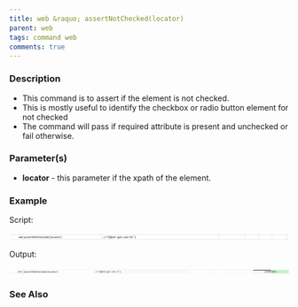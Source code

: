 ```yaml
---
title: web &raquo; assertNotChecked(locator)
parent: web
tags: command web
comments: true
---
```


### Description

*   This command is to assert if the element is not checked.
*   This is mostly useful to identify the checkbox or radio button element for not checked
*   The command will pass if required attribute is present and unchecked or fail otherwise.

### Parameter(s)

- **locator** - this parameter if the xpath of the element.

### Example

Script:

![](image/assertNotChecked_01.png)

Output:

![](image/assertNotChecked_02.png)

### See Also